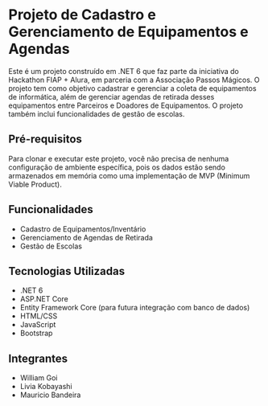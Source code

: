 # Projeto de Cadastro e Gerenciamento de Equipamentos e Agendas

Este é um projeto construído em .NET 6 que faz parte da iniciativa do Hackathon FIAP + Alura, em parceria com a Associação Passos Mágicos. O projeto tem como objetivo cadastrar e gerenciar a coleta de equipamentos de informática, além de gerenciar agendas de retirada desses equipamentos entre Parceiros e Doadores de Equipamentos. O projeto também inclui funcionalidades de gestão de escolas.

## Pré-requisitos

Para clonar e executar este projeto, você não precisa de nenhuma configuração de ambiente específica, pois os dados estão sendo armazenados em memória como uma implementação de MVP (Minimum Viable Product).

## Funcionalidades

- Cadastro de Equipamentos/Inventário
- Gerenciamento de Agendas de Retirada
- Gestão de Escolas

## Tecnologias Utilizadas

- .NET 6
- ASP.NET Core
- Entity Framework Core (para futura integração com banco de dados)
- HTML/CSS
- JavaScript
- Bootstrap


## Integrantes
- William Goi
- Livia Kobayashi
- Mauricio Bandeira
